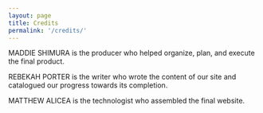 ```yaml
---
layout: page
title: Credits
permalink: '/credits/'
---
```


MADDIE SHIMURA is the producer who helped organize, plan, and execute the final product.

REBEKAH PORTER is the writer who wrote the content of our site and catalogued our progress towards its completion.

MATTHEW ALICEA is the technologist who assembled the final website.
